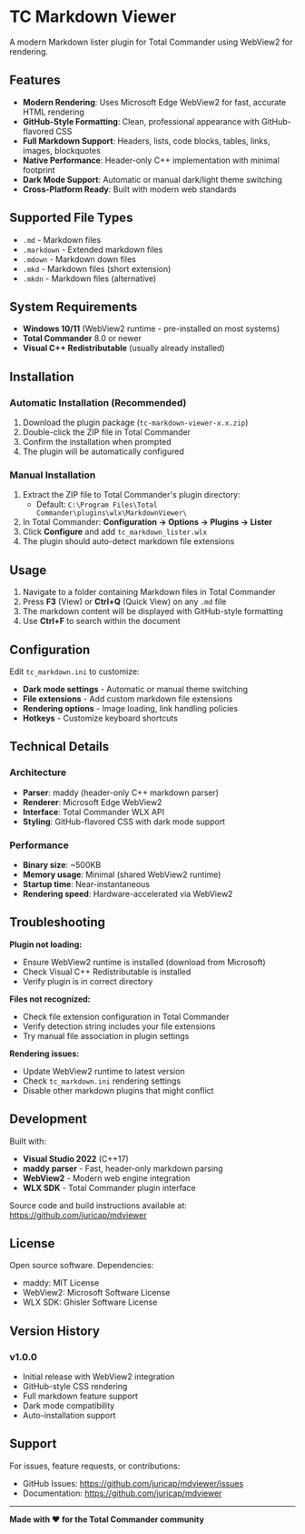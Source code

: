 # TC Markdown Viewer

A modern Markdown lister plugin for Total Commander using WebView2 for rendering.

## Features

- **Modern Rendering**: Uses Microsoft Edge WebView2 for fast, accurate HTML rendering
- **GitHub-Style Formatting**: Clean, professional appearance with GitHub-flavored CSS
- **Full Markdown Support**: Headers, lists, code blocks, tables, links, images, blockquotes
- **Native Performance**: Header-only C++ implementation with minimal footprint
- **Dark Mode Support**: Automatic or manual dark/light theme switching
- **Cross-Platform Ready**: Built with modern web standards

## Supported File Types

- `.md` - Markdown files
- `.markdown` - Extended markdown files  
- `.mdown` - Markdown down files
- `.mkd` - Markdown files (short extension)
- `.mkdn` - Markdown files (alternative)

## System Requirements

- **Windows 10/11** (WebView2 runtime - pre-installed on most systems)
- **Total Commander** 8.0 or newer
- **Visual C++ Redistributable** (usually already installed)

## Installation

### Automatic Installation (Recommended)

1. Download the plugin package (`tc-markdown-viewer-x.x.zip`)
2. Double-click the ZIP file in Total Commander
3. Confirm the installation when prompted
4. The plugin will be automatically configured

### Manual Installation

1. Extract the ZIP file to Total Commander's plugin directory:
   - Default: `C:\Program Files\Total Commander\plugins\wlx\MarkdownViewer\`
2. In Total Commander: **Configuration → Options → Plugins → Lister**
3. Click **Configure** and add `tc_markdown_lister.wlx`
4. The plugin should auto-detect markdown file extensions

## Usage

1. Navigate to a folder containing Markdown files in Total Commander
2. Press **F3** (View) or **Ctrl+Q** (Quick View) on any `.md` file
3. The markdown content will be displayed with GitHub-style formatting
4. Use **Ctrl+F** to search within the document

## Configuration

Edit `tc_markdown.ini` to customize:

- **Dark mode settings** - Automatic or manual theme switching
- **File extensions** - Add custom markdown file extensions
- **Rendering options** - Image loading, link handling policies
- **Hotkeys** - Customize keyboard shortcuts

## Technical Details

### Architecture
- **Parser**: maddy (header-only C++ markdown parser)
- **Renderer**: Microsoft Edge WebView2
- **Interface**: Total Commander WLX API
- **Styling**: GitHub-flavored CSS with dark mode support

### Performance
- **Binary size**: ~500KB
- **Memory usage**: Minimal (shared WebView2 runtime)
- **Startup time**: Near-instantaneous
- **Rendering speed**: Hardware-accelerated via WebView2

## Troubleshooting

**Plugin not loading:**
- Ensure WebView2 runtime is installed (download from Microsoft)
- Check Visual C++ Redistributable is installed
- Verify plugin is in correct directory

**Files not recognized:**
- Check file extension configuration in Total Commander
- Verify detection string includes your file extensions
- Try manual file association in plugin settings

**Rendering issues:**
- Update WebView2 runtime to latest version
- Check `tc_markdown.ini` rendering settings
- Disable other markdown plugins that might conflict

## Development

Built with:
- **Visual Studio 2022** (C++17)
- **maddy parser** - Fast, header-only markdown parsing
- **WebView2** - Modern web engine integration
- **WLX SDK** - Total Commander plugin interface

Source code and build instructions available at: https://github.com/juricap/mdviewer

## License

Open source software. Dependencies:
- maddy: MIT License
- WebView2: Microsoft Software License
- WLX SDK: Ghisler Software License

## Version History

### v1.0.0
- Initial release with WebView2 integration
- GitHub-style CSS rendering
- Full markdown feature support
- Dark mode compatibility
- Auto-installation support

## Support

For issues, feature requests, or contributions:
- GitHub Issues: https://github.com/juricap/mdviewer/issues
- Documentation: https://github.com/juricap/mdviewer

---

**Made with ❤️ for the Total Commander community**
